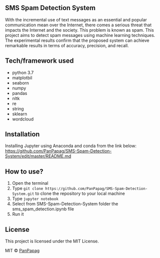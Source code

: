 ## SMS Spam Detection System
With the incremental use of text messages as an essential and popular communication mean over the Internet, there comes a serious threat that impacts the Internet and the society. This problem is known as spam. This project aims to detect spam messages using machine learning techniques. Τhe experimental results confirm that the proposed system can achieve remarkable results in terms of accuracy, precision, and recall.

## Tech/framework used
- python 3.7
- matplotbil
- seaborn
- numpy
- pandas
- nltk
- re
- string
- sklearn
- wordcloud

## Installation
Installing Jupyter using Anaconda and conda from the link below:
https://github.com/PanPapag/SMS-Spam-Detection-System/edit/master/README.md
## How to use?
1. Open the terminal
2. Type ```git clone https://github.com/PanPapag/SMS-Spam-Detection-System.git``` 
   to clone the repository to your local machine
3. Type ```jupyter notebook```
4. Select from SMS-Spam-Detection-System folder the sms_spam_detection.ipynb file
5. Run it

## License
This project is licensed under the MIT License.

MIT © [PanPapag]()
